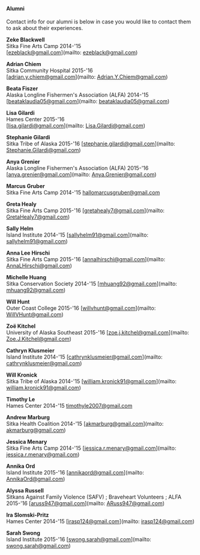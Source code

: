 #### Alumni

Contact info for our alumni is below in case you would like to contact them to ask about their experiences.

**Zeke Blackwell**  
Sitka Fine Arts Camp 2014-'15  
[ezeblack@gmail.com](mailto: ezeblack@gmail.com)

**Adrian Chiem**  
Sitka Community Hospital 2015-'16  
[adrian.y.chiem@gmail.com](mailto: Adrian.Y.Chiem@gmail.com)

**Beata Fiszer**  
Alaska Longline Fishermen's Association (ALFA) 2014-'15  
[beataklaudia05@gmail.com](mailto: beataklaudia05@gmail.com)

**Lisa Gilardi**  
Hames Center 2015-'16  
[lisa.gilardi@gmail.com](mailto: Lisa.Gilardi@gmail.com)

**Stephanie Gilardi**    
Sitka Tribe of Alaska 2015-'16
[stephanie.gilardi@gmail.com](mailto: Stephanie.Gilardi@gmail.com)

**Anya Grenier**    
Alaska Longline Fishermen's Association (ALFA) 2015-'16
[anya.grenier@gmail.com](mailto: Anya.Grenier@gmail.com)

**Marcus Gruber**  
Sitka Fine Arts Camp 2014-'15
[hallomarcusgruber@gmail.com](mailto:hallomarcusgruber@gmail.com)

**Greta Healy**    
Sitka Fine Arts Camp 2015-'16
[gretahealy7@gmail.com](mailto: GretaHealy7@gmail.com)

**Sally Helm**  
Island Institute 2014-'15
[sallyhelm91@gmail.com](mailto: sallyhelm91@gmail.com)

**Anna Lee Hirschi**    
Sitka Fine Arts Camp 2015-'16
[annalhirschi@gmail.com](mailto: AnnaLHirschi@gmail.com)

**Michelle Huang**  
Sitka Conservation Society 2014-'15
[mhuang92@gmail.com](mailto: mhuang92@gmail.com)

**Will Hunt**    
Outer Coast College 2015-'16
[willvhunt@gmail.com](mailto: WillVHunt@gmail.com)

**Zoë Kitchel**    
University of Alaska Southeast 2015-'16
[zoe.j.kitchel@gmail.com](mailto: Zoe.J.Kitchel@gmail.com)

**Cathryn Klusmeier**  
Island Institute 2014-'15
[cathrynklusmeier@gmail.com](mailto: cathrynklusmeier@gmail.com)

**Will Kronick**  
Sitka Tribe of Alaska 2014-'15
[william.kronick91@gmail.com](mailto: william.kronick91@gmail.com)

**Timothy Le**  
Hames Center 2014-'15
[timothyle2007@gmail.com](mailto:timothyle2007@gmail.com) 

**Andrew Marburg**  
Sitka Health Coalition 2014-'15
[akmarburg@gmail.com](mailto: akmarburg@gmail.com)

**Jessica Menary**  
Sitka Fine Arts Camp 2014-'15
[jessica.r.menary@gmail.com](mailto: jessica.r.menary@gmail.com)

**Annika Ord**    
Island Institute 2015-'16
[annikaord@gmail.com](mailto: AnnikaOrd@gmail.com)

**Alyssa Russell**    
Sitkans Against Family Violence (SAFV) ; Braveheart Volunteers ; ALFA  2015-'16
[aruss947@gmail.com](mailto: ARuss947@gmail.com)

**Ira Slomski-Pritz**  
Hames Center 2014-'15
[irasp124@gmail.com](mailto: irasp124@gmail.com) 

**Sarah Swong**    
Island Institute 2015-'16
[swong.sarah@gmail.com](mailto: swong.sarah@gmail.com)

